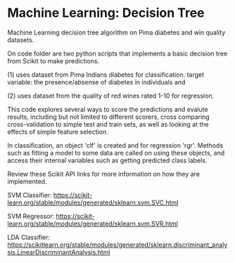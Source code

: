 # Machine Learning: Decision Tree

Machine Learning decision tree algorithm on Pima diabetes and win quality datasets. 

On code folder are two python scripts that implements a basic decision tree from Scikit to make predictions. 

(1) uses dataset from Pima Indians diabetes for classification. target variable: the presence/absense of diabetes in individuals and 

(2) uses dataset from the quality of red wines rated 1-10 for regression. 

This code explores several ways to score the predictions and evalute results, including but not limited to different scorers, cross comparing cross-validation to simple test and train sets, as well as looking at the effects of simple feature selection. 

In classification, an object 'clf' is created and for regression 'rgr'. Methods such as fitting a model to some data are called on using these objects, and access their internal variables such as getting predicted class labels.

Review these Scikit API links for more information on how they are implemented. 

SVM Classifier: https://scikit-learn.org/stable/modules/generated/sklearn.svm.SVC.html

SVM Regressor: https://scikit-learn.org/stable/modules/generated/sklearn.svm.SVR.html

LDA Classifier: https://scikitlearn.org/stable/modules/generated/sklearn.discriminant_analysis.LinearDiscriminantAnalysis.html
